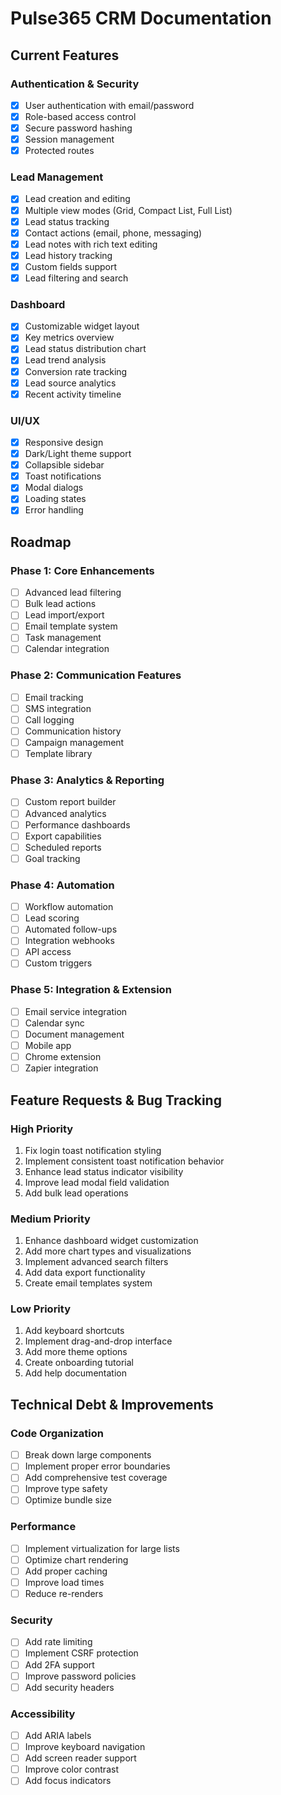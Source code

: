 # Pulse365 CRM Documentation

## Current Features

### Authentication & Security
- [x] User authentication with email/password
- [x] Role-based access control
- [x] Secure password hashing
- [x] Session management
- [x] Protected routes

### Lead Management
- [x] Lead creation and editing
- [x] Multiple view modes (Grid, Compact List, Full List)
- [x] Lead status tracking
- [x] Contact actions (email, phone, messaging)
- [x] Lead notes with rich text editing
- [x] Lead history tracking
- [x] Custom fields support
- [x] Lead filtering and search

### Dashboard
- [x] Customizable widget layout
- [x] Key metrics overview
- [x] Lead status distribution chart
- [x] Lead trend analysis
- [x] Conversion rate tracking
- [x] Lead source analytics
- [x] Recent activity timeline

### UI/UX
- [x] Responsive design
- [x] Dark/Light theme support
- [x] Collapsible sidebar
- [x] Toast notifications
- [x] Modal dialogs
- [x] Loading states
- [x] Error handling

## Roadmap

### Phase 1: Core Enhancements
- [ ] Advanced lead filtering
- [ ] Bulk lead actions
- [ ] Lead import/export
- [ ] Email template system
- [ ] Task management
- [ ] Calendar integration

### Phase 2: Communication Features
- [ ] Email tracking
- [ ] SMS integration
- [ ] Call logging
- [ ] Communication history
- [ ] Campaign management
- [ ] Template library

### Phase 3: Analytics & Reporting
- [ ] Custom report builder
- [ ] Advanced analytics
- [ ] Performance dashboards
- [ ] Export capabilities
- [ ] Scheduled reports
- [ ] Goal tracking

### Phase 4: Automation
- [ ] Workflow automation
- [ ] Lead scoring
- [ ] Automated follow-ups
- [ ] Integration webhooks
- [ ] API access
- [ ] Custom triggers

### Phase 5: Integration & Extension
- [ ] Email service integration
- [ ] Calendar sync
- [ ] Document management
- [ ] Mobile app
- [ ] Chrome extension
- [ ] Zapier integration

## Feature Requests & Bug Tracking

### High Priority
1. Fix login toast notification styling
2. Implement consistent toast notification behavior
3. Enhance lead status indicator visibility
4. Improve lead modal field validation
5. Add bulk lead operations

### Medium Priority
1. Enhance dashboard widget customization
2. Add more chart types and visualizations
3. Implement advanced search filters
4. Add data export functionality
5. Create email templates system

### Low Priority
1. Add keyboard shortcuts
2. Implement drag-and-drop interface
3. Add more theme options
4. Create onboarding tutorial
5. Add help documentation

## Technical Debt & Improvements

### Code Organization
- [ ] Break down large components
- [ ] Implement proper error boundaries
- [ ] Add comprehensive test coverage
- [ ] Improve type safety
- [ ] Optimize bundle size

### Performance
- [ ] Implement virtualization for large lists
- [ ] Optimize chart rendering
- [ ] Add proper caching
- [ ] Improve load times
- [ ] Reduce re-renders

### Security
- [ ] Add rate limiting
- [ ] Implement CSRF protection
- [ ] Add 2FA support
- [ ] Improve password policies
- [ ] Add security headers

### Accessibility
- [ ] Add ARIA labels
- [ ] Improve keyboard navigation
- [ ] Add screen reader support
- [ ] Improve color contrast
- [ ] Add focus indicators